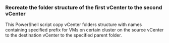 ### Recreate the folder structure of the first vCenter to the second vCenter

This PowerShell script copy vCenter folders structure with names containing specified prefix for VMs on certain cluster on the source vCenter to the destination vCenter to the specified parent folder. 
